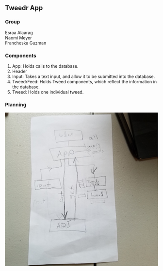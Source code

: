 ## Tweedr App

### Group

Esraa Alaarag<br/>
Naomi Meyer<br/>
Francheska Guzman

### Components

1. App: Holds calls to the database.
2. Header
3. Input: Takes a text input, and allow it to be submitted into the database.
4. TweedrFeed: Holds Tweed components, which reflect the information in the database.
5. Tweed: Holds one individual tweed.

### Planning

![planning-image](public/plan.jpg)
